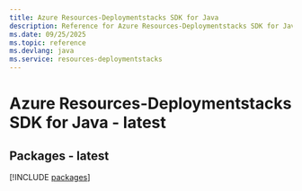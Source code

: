 ```yaml
---
title: Azure Resources-Deploymentstacks SDK for Java
description: Reference for Azure Resources-Deploymentstacks SDK for Java
ms.date: 09/25/2025
ms.topic: reference
ms.devlang: java
ms.service: resources-deploymentstacks
---
```

# Azure Resources-Deploymentstacks SDK for Java - latest
## Packages - latest
[!INCLUDE [packages](resources-deploymentstacks-index.md)]